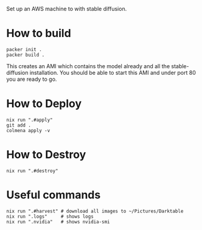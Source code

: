 Set up an AWS machine to with stable diffusion.

# How to build

```shell
packer init .
packer build . 
```

This creates an AMI which contains the model already and all the stable-diffusion installation.
You should be able to start this AMI and under port 80 you are ready to go.

# How to Deploy

```shell
nix run ".#apply"
git add . 
colmena apply -v
```

# How to Destroy

```shell
nix run ".#destroy"
```


# Useful commands

```shell
nix run ".#harvest" # download all images to ~/Pictures/Darktable
nix run ".logs"     # shows logs
nix run ".nvidia"   # shows nvidia-smi
```

